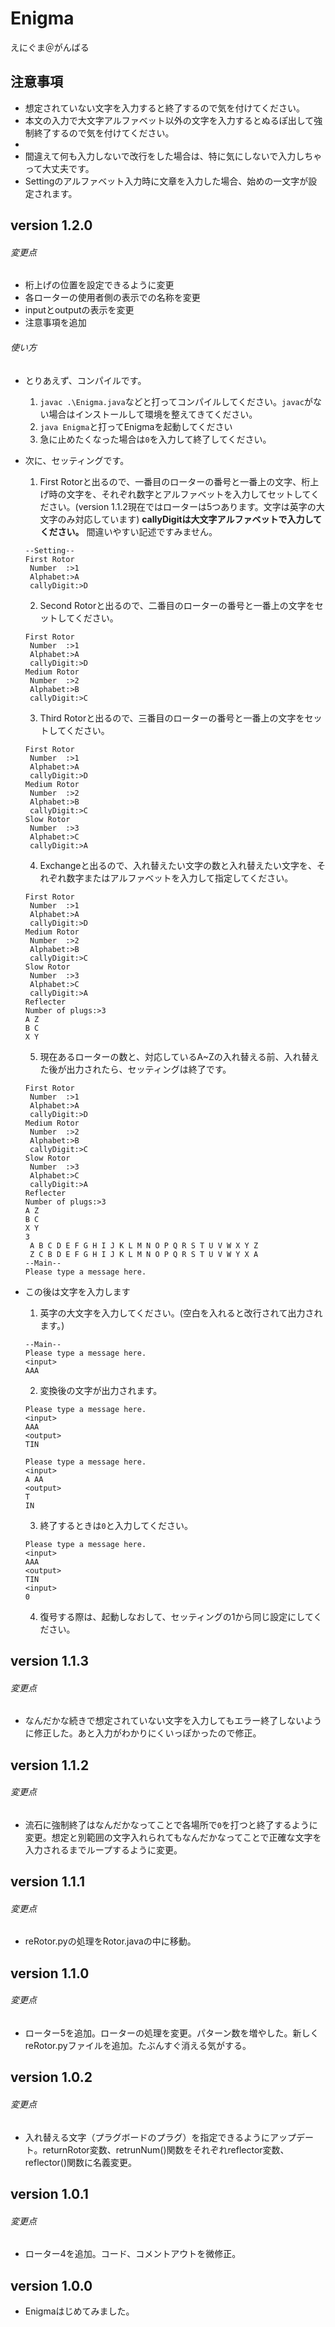 # Enigma
えにぐま＠がんばる
## 注意事項
- 想定されていない文字を入力すると終了するので気を付けてください。
- 本文の入力で大文字アルファベット以外の文字を入力するとぬるぽ出して強制終了するので気を付けてください。
- 
- 間違えて何も入力しないで改行をした場合は、特に気にしないで入力しちゃって大丈夫です。
- Settingのアルファベット入力時に文章を入力した場合、始めの一文字が設定されます。
## version 1.2.0
###### 変更点
- 桁上げの位置を設定できるように変更
- 各ローターの使用者側の表示での名称を変更
- inputとoutputの表示を変更
- 注意事項を追加

###### 使い方
- とりあえず、コンパイルです。
  1. `javac .\Enigma.java`などと打ってコンパイルしてください。`javac`がない場合はインストールして環境を整えてきてください。
  2. `java Enigma`と打ってEnigmaを起動してください
  3. 急に止めたくなった場合は`0`を入力して終了してください。

- 次に、セッティングです。
  1. First Rotorと出るので、一番目のローターの番号と一番上の文字、桁上げ時の文字を、それぞれ数字とアルファベットを入力してセットしてください。(version 1.1.2現在ではローターは5つあります。文字は英字の大文字のみ対応しています)
  __callyDigitは大文字アルファベットで入力してください。__ 間違いやすい記述ですみません。
  ```:入力例
  --Setting--
  First Rotor
   Number  :>1
   Alphabet:>A
   callyDigit:>D
  ```

  2. Second Rotorと出るので、二番目のローターの番号と一番上の文字をセットしてください。
  ```:入力例
  First Rotor
   Number  :>1
   Alphabet:>A
   callyDigit:>D
  Medium Rotor
   Number  :>2
   Alphabet:>B
   callyDigit:>C
  ```

  3. Third Rotorと出るので、三番目のローターの番号と一番上の文字をセットしてください。
  ```:入力例
  First Rotor
   Number  :>1
   Alphabet:>A
   callyDigit:>D
  Medium Rotor
   Number  :>2
   Alphabet:>B
   callyDigit:>C
  Slow Rotor
   Number  :>3
   Alphabet:>C
   callyDigit:>A
  ```

  4. Exchangeと出るので、入れ替えたい文字の数と入れ替えたい文字を、それぞれ数字またはアルファベットを入力して指定してください。
  ```:入力例
  First Rotor
   Number  :>1
   Alphabet:>A
   callyDigit:>D
  Medium Rotor
   Number  :>2
   Alphabet:>B
   callyDigit:>C
  Slow Rotor
   Number  :>3
   Alphabet:>C
   callyDigit:>A
  Reflecter
  Number of plugs:>3
  A Z
  B C
  X Y
  ```

  5. 現在あるローターの数と、対応しているA~Zの入れ替える前、入れ替えた後が出力されたら、セッティングは終了です。
  ```:出力例
  First Rotor
   Number  :>1
   Alphabet:>A
   callyDigit:>D
  Medium Rotor
   Number  :>2
   Alphabet:>B
   callyDigit:>C
  Slow Rotor
   Number  :>3
   Alphabet:>C
   callyDigit:>A
  Reflecter
  Number of plugs:>3
  A Z
  B C
  X Y
  3
   A B C D E F G H I J K L M N O P Q R S T U V W X Y Z
   Z C B D E F G H I J K L M N O P Q R S T U V W Y X A
  --Main--
  Please type a message here.
  ```
- この後は文字を入力します
  1. 英字の大文字を入力してください。(空白を入れると改行されて出力されます。)
  ```:入力例
  --Main--
  Please type a message here.
  <input>
  AAA
  ```

  2. 変換後の文字が出力されます。
  ```:出力例
  Please type a message here.
  <input>
  AAA
  <output>
  TIN
  ```
  ```:出力例(空白を入れた場合)
  Please type a message here.
  <input>
  A AA
  <output>
  T
  IN
  ```

  3. 終了するときは`0`と入力してください。
  ```:入力例
  Please type a message here.
  <input>
  AAA
  <output>
  TIN
  <input>
  0
  ```

  4. 復号する際は、起動しなおして、セッティングの1から同じ設定にしてください。
## version 1.1.3
###### 変更点
- なんだかな続きで想定されていない文字を入力してもエラー終了しないように修正した。あと入力がわかりにくいっぽかったので修正。
## version 1.1.2
###### 変更点
- 流石に強制終了はなんだかなってことで各場所で`0`を打つと終了するように変更。想定と別範囲の文字入れられてもなんだかなってことで正確な文字を入力されるまでループするように変更。
## version 1.1.1
###### 変更点
- reRotor.pyの処理をRotor.javaの中に移動。
## version 1.1.0
###### 変更点
- ローター5を追加。ローターの処理を変更。パターン数を増やした。新しくreRotor.pyファイルを追加。たぶんすぐ消える気がする。
## version 1.0.2
###### 変更点
- 入れ替える文字（プラグボードのプラグ）を指定できるようにアップデート。returnRotor変数、retrunNum()関数をそれぞれreflector変数、reflector()関数に名義変更。
## version 1.0.1
###### 変更点
- ローター4を追加。コード、コメントアウトを微修正。
## version 1.0.0
- Enigmaはじめてみました。
